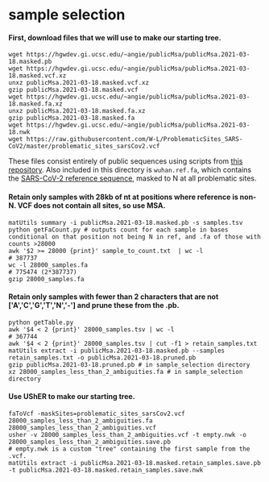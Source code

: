 # sample selection

#### First, download files that we will use to make our starting tree.
```
wget https://hgwdev.gi.ucsc.edu/~angie/publicMsa/publicMsa.2021-03-18.masked.pb
wget https://hgwdev.gi.ucsc.edu/~angie/publicMsa/publicMsa.2021-03-18.masked.vcf.xz 
unxz publicMsa.2021-03-18.masked.vcf.xz 
gzip publicMsa.2021-03-18.masked.vcf  
wget https://hgwdev.gi.ucsc.edu/~angie/publicMsa/publicMsa.2021-03-18.masked.fa.xz  
unxz publicMsa.2021-03-18.masked.fa.xz  
gzip publicMsa.2021-03-18.masked.fa  
wget https://hgwdev.gi.ucsc.edu/~angie/publicMsa/publicMsa.2021-03-18.nwk  
wget https://raw.githubusercontent.com/W-L/ProblematicSites_SARS-CoV2/master/problematic_sites_sarsCov2.vcf
```

These files consist entirely of public sequences using scripts from [this repository](https://github.com/roblanf/sarscov2phylo). Also included in this directory is `wuhan.ref.fa`, which contains the [SARS-CoV-2 reference sequence](https://github.com/yatisht/usher/blob/master/test/NC_045512v2.fa), masked to N at all problematic sites.

#### Retain only samples with 28kb of nt at positions where reference is non-N. VCF does not contain all sites, so use MSA.

```
matUtils summary -i publicMsa.2021-03-18.masked.pb -s samples.tsv
python getFaCount.py # outputs count for each sample in bases conditional on that position not being N in ref, and .fa of those with counts >28000  
awk '$2 >= 28000 {print}' sample_to_count.txt  | wc -l  
# 387737  
wc -l 28000_samples.fa  
# 775474 (2*387737)  
gzip 28000_samples.fa
```

#### Retain only samples with fewer than 2 characters that are not ['A','C','G','T','N','-'] and prune these from the .pb.
```
python getTable.py  
awk '$4 < 2 {print}' 28000_samples.tsv | wc -l  
# 367744  
awk '$4 < 2 {print}' 28000_samples.tsv | cut -f1 > retain_samples.txt  
matUtils extract -i publicMsa.2021-03-18.masked.pb --samples retain_samples.txt -o publicMsa.2021-03-18.pruned.pb  
gzip publicMsa.2021-03-18.pruned.pb # in sample_selection directory   
xz 28000_samples_less_than_2_ambiguities.fa # in sample_selection directory     
```

#### Use UShER to make our starting tree.
```
faToVcf -maskSites=problematic_sites_sarsCov2.vcf 28000_samples_less_than_2_ambiguities.fa 28000_samples_less_than_2_ambiguities.vcf
usher -v 28000_samples_less_than_2_ambiguities.vcf -t empty.nwk -o 28000_samples_less_than_2_ambiguities.save.pb
# empty.nwk is a custom "tree" containing the first sample from the .vcf.
matUtils extract -i publicMsa.2021-03-18.masked.retain_samples.save.pb -t publicMsa.2021-03-18.masked.retain_samples.save.nwk
```

